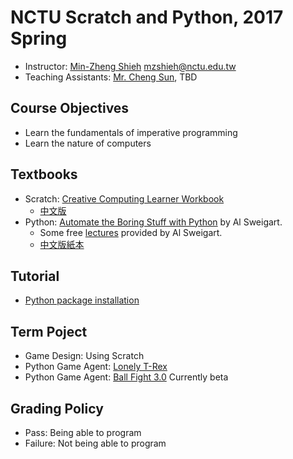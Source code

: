 # NCTU Scratch and Python, 2017 Spring

+   Instructor: [Min-Zheng Shieh](mailto:mzshieh@nctu.edu.tw) mzshieh@nctu.edu.tw
+   Teaching Assistants: [Mr. Cheng Sun](mailto:s2821d3721@gmail.com), TBD

## Course Objectives

+   Learn the fundamentals of imperative programming
+   Learn the nature of computers

## Textbooks

+   Scratch: [Creative Computing Learner Workbook](http://scratched.gse.harvard.edu/guide/files/CreativeComputing20140820_LearnerWorkbook.pdf)
    +   [中文版](http://scratched.gse.harvard.edu/resources/traditional-chinese-translation-scratch-curriculum-guide)
+   Python: [Automate the Boring Stuff with Python](https://automatetheboringstuff.com/) by Al Sweigart.
    +   Some free [lectures](https://www.youtube.com/playlist?list=PL0-84-yl1fUnRuXGFe_F7qSH1LEnn9LkW) provided by Al Sweigart.
    +   [中文版紙本](https://www.tenlong.com.tw/products/9789864762729)

## Tutorial

+   [Python package installation](install.md)

## Term Poject

+   Game Design: Using Scratch
+   Python Game Agent: [Lonely T-Rex](http://www.trex-game.skipser.com/)
+   Python Game Agent: [Ball Fight 3.0](https://github.com/sunset1995/ballfight.git) Currently beta

## Grading Policy

+   Pass: Being able to program
+   Failure: Not being able to program